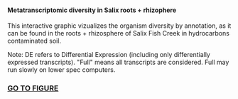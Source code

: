<h4>Metatranscriptomic diversity in Salix roots + rhizophere</h4>
This interactive graphic vizualizes the organism diversity by annotation, as it can be found in the roots + rhizosphere of Salix Fish Creek in hydrocarbons contaminated soil.

Note: DE refers to Differential Expression (including only differentially expressed transcripts). "Full" means all transcripts are considered. Full may run slowly on lower spec computers.

<h3><a target="_blank" href="http://htmlpreview.github.io/?https://github.com/gonzalezem/RMontreal2018/blob/master/test.html">GO TO FIGURE</a></h3>

